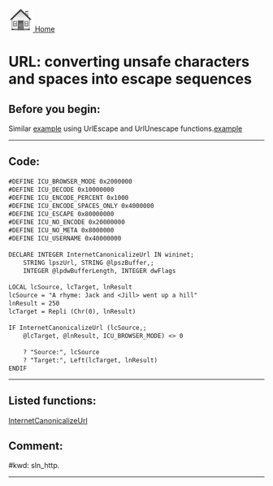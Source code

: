 [<img src="../images/home.png"> Home ](https://github.com/VFPX/Win32API)  

# URL: converting unsafe characters and spaces into escape sequences

## Before you begin:
Similar <a href="?example=183&function=292">example</a> using UrlEscape and UrlUnescape functions.[example](sample_292.md)  
  
***  


## Code:
```foxpro  
#DEFINE ICU_BROWSER_MODE 0x2000000
#DEFINE ICU_DECODE 0x10000000
#DEFINE ICU_ENCODE_PERCENT 0x1000
#DEFINE ICU_ENCODE_SPACES_ONLY 0x4000000
#DEFINE ICU_ESCAPE 0x80000000
#DEFINE ICU_NO_ENCODE 0x20000000
#DEFINE ICU_NO_META 0x8000000
#DEFINE ICU_USERNAME 0x40000000

DECLARE INTEGER InternetCanonicalizeUrl IN wininet;
	STRING lpszUrl, STRING @lpszBuffer,;
	INTEGER @lpdwBufferLength, INTEGER dwFlags

LOCAL lcSource, lcTarget, lnResult
lcSource = "A rhyme: Jack and <Jill> went up a hill"
lnResult = 250
lcTarget = Repli (Chr(0), lnResult)

IF InternetCanonicalizeUrl (lcSource,;
	@lcTarget, @lnResult, ICU_BROWSER_MODE) <> 0

	? "Source:", lcSource
	? "Target:", Left(lcTarget, lnResult)
ENDIF  
```  
***  


## Listed functions:
[InternetCanonicalizeUrl](../libraries/wininet/InternetCanonicalizeUrl.md)  

## Comment:
  
  
#kwd: sln_http.  
  
***  

